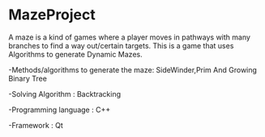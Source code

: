 # MazeProject
A maze is a kind of games where a player moves in pathways with many branches to find a way out/certain targets.
This is a game that uses Algorithms to generate Dynamic Mazes.

-Methods/algorithms to generate the maze: SideWinder,Prim And Growing Binary Tree

-Solving Algorithm : Backtracking

-Programming language : C++ 

-Framework : Qt
